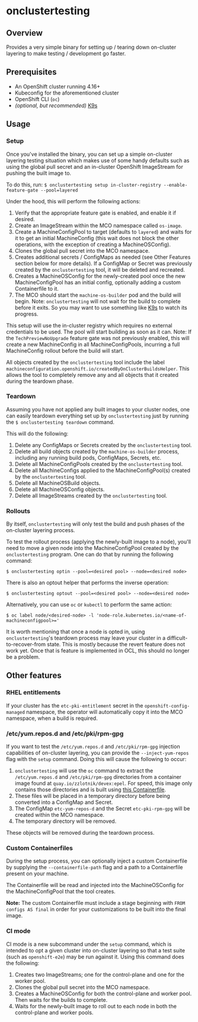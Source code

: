 # onclustertesting

## Overview

Provides a very simple binary for setting up / tearing down on-cluster layering
to make testing / development go faster.

## Prerequisites
- An OpenShift cluster running 4.16+
- Kubeconfig for the aforementioned cluster
- OpenShift CLI (`oc`)
- _(optional, but recommended)_ [K9s](https://k9scli.io/)

## Usage

### Setup

Once you've installed the binary, you can set up a simple on-cluster layering
testing situation which makes use of some handy defaults such as using the
global pull secret and an in-cluster OpenShift ImageStream for pushing the
built image to.

To do this, run:
`$ onclustertesting setup in-cluster-registry --enable-feature-gate --pool=layered`

Under the hood, this will perform the following actions:
1. Verify that the appropriate feature gate is enabled, and enable it if desired.
2. Create an ImageStream within the MCO namespace called `os-image`.
3. Create a MachineConfigPool to target (defaults to `layered`) and waits for it to get an initial MachineConfig (this wait does not block the other operations, with the exception of creating a MachineOSConfig).
4. Clones the global pull secret into the MCO namespace.
5. Creates additional secrets / ConfigMaps as needed (see Other Features section below for more details). If a ConfigMap or Secret was previously created by the `onclustertesting` tool, it will be deleted and recreated.
6. Creates a MachineOSConfig for the newly-created pool once the new MachineConfigPool has an initial config, optionally adding a custom Containerfile to it.
7. The MCO should start the `machine-os-builder` pod and the build will begin. Note: `onclustertesting` will not wait for the build to complete before it exits. So you may want to use something like [K9s](https://k9scli.io/) to watch its progress.

This setup will use the in-cluster registry which requires no external
credentials to be used. The pool will start building as soon as it can. Note:
If the `TechPreviewNoUpgrade` feature gate was not previously enabled, this
will create a new MachineConfig in all MachineConfigPools, incurring a full
MachineConfig rollout before the build will start.

All objects created by the `onclustertesting` tool include the label
`machineconfiguration.openshift.io/createdByOnClusterBuildsHelper`. This
allows the tool to completely remove any and all objects that it created during
the teardown phase.

### Teardown

Assuming you have not applied any built images to your cluster nodes, one can
easily teardown everything set up by `onclustertesting` just by running the `$
onclustertesting teardown` command.

This will do the following:
1. Delete any ConfigMaps or Secrets created by the `onclustertesting` tool.
2. Delete all build objects created by the `machine-os-builder` process, including any running build pods, ConfigMaps, Secrets, etc.
3. Delete all MachineConfigPools created by the `onclustertesting` tool.
4. Delete all MachineConfigs applied to the MachineConfigPool(s) created by the `onclustertesting` tool.
5. Delete all MachineOSBuild objects.
6. Delete all MachineOSConfig objects.
7. Delete all ImageStreams created by the `onclustertesting` tool.

### Rollouts

By itself, `onclustertesting` will only test the build and push phases of the
on-cluster layering process.

To test the rollout process (applying the newly-built image to a node), you'll
need to move a given node into the MachineConfigPool created by the
`onclustertesting` program. One can do that by running the following command:

`$ onclustertesting optin --pool=<desired pool> --node=<desired node>`

There is also an optout helper that performs the inverse operation:

`$ onclustertesting optout --pool=<desired pool> --node=<desired node>`

Alternatively, you can use `oc` or `kubectl` to perform the same action:

`$ oc label node/<desired-node> -l 'node-role.kubernetes.io/<name-of-machineconfigpool>='`

It is worth mentioning that once a node is opted in, using `onclustertesting`'s
teardown process may leave your cluster in a difficult-to-recover-from state.
This is mostly because the revert feature does not work yet. Once that is
feature is implemented in OCL, this should no longer be a problem.

## Other features

### RHEL entitlements

If your cluster has the `etc-pki-entitlement` secret in the
`openshift-config-managed` namespace, the operator will automatically
copy it into the MCO namespace, when a build is required.

### /etc/yum.repos.d and /etc/pki/rpm-gpg

If you want to test the `/etc/yum.repos.d` and `/etc/pki/rpm-gpg` injection
capabilities of on-cluster layering, you can provide the `--inject-yum-repos`
flag with the `setup` command. Doing this will cause the following to occur:

1. `onclustertesting` will use the `oc`
command to extract the `/etc/yum.repos.d` and `/etc/pki/rpm-gpg` directories
from a container image found at `quay.io/zzlotnik/devex:epel`. For speed, this
image only contains those directories and is built using [this
Containerfile](https://github.com/cheesesashimi/containerfiles/commit/33ddc71dc3f480055cfb41f3c6a568c70d4d81da#diff-79251285e7d83f5a8acf208fdb543c6f7ac5c2af3d533cb0458d6c4010a5d4d3).
2. These files will be placed in a temporary directory before being converted into a ConfigMap and Secret.
3. The ConfigMap `etc-yum-repos-d` and the Secret `etc-pki-rpm-gpg` will be created within the MCO namespace.
4. The temporary directory will be removed.

These objects will be removed during the teardown process.

### Custom Containerfiles

During the setup process, you can optionally inject a custom Containerfile by
supplying the `--containerfile-path` flag and a path to a Containerfile present on
your machine.

The Containerfile will be read and injected into the MachineOSConfig for the
MachineConfigPool that the tool creates.

**Note:** The custom Containerfile must include a stage beginning with `FROM
configs AS final` in order for your customizations to be built into the final image.

### CI mode

CI mode is a new subcommand under the `setup` command, which is intended to opt
a given cluster into on-cluster layering so that a test suite (such as
`openshift-e2e`) may be run against it. Using this command does the following:

1. Creates two ImageStreams; one for the control-plane and one for the worker pool.
2. Clones the global pull secret into the MCO namespace.
3. Creates a MachineOSConfig for both the control-plane and worker pool. Then waits for the builds to complete.
4. Waits for the newly-built image to roll out to each node in both the control-plane and worker pools.
